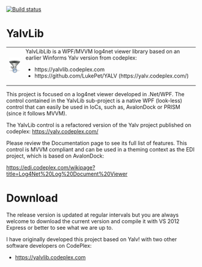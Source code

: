 [![Build status](https://ci.appveyor.com/api/projects/status/7r06lm7v5o9xq7xj?svg=true)](https://ci.appveyor.com/project/Dirkster99/YalvLib)
# YalvLib

<table border="0">
<tr>
<td><img src="https://github.com/Dirkster99/Docu/blob/master/YalvLib/filter_Applied.png?raw=true"></td>
<td>
YalvLibLib is a WPF/MVVM log4net viewer library based on an earlier Winforms Yalv version from codeplex:
<ul>
<li>https://yalvlib.codeplex.com</li>
<li>https://github.com/LukePet/YALV (https://yalv.codeplex.com/)</li>
</ul>
</td>
</tr>
</table>

This project is focused on a log4net viewer developed in .Net/WPF. The control contained in the YalvLib sub-project is a native WPF (look-less) control that can easily be used in IoCs, such as, AvalonDock or PRISM (since it follows MVVM).

The YalvLib control is a refactored version of the Yalv project published on codeplex:
https://yalv.codeplex.com/

Please review the Documentation page to see its full list of features.
This control is MVVM compliant and can be used in a theming context as the EDI project, which is based on AvalonDock:

https://edi.codeplex.com/wikipage?title=Log4Net%20Log%20Document%20Viewer

# Download
The release version is updated at regular intervals but you are always welcome to download the current version and compile it with VS 2012 Express or better to see what we are up to.

I have originally developed this project based on Yalv! with two other software developers on CodePlex:
* https://yalvlib.codeplex.com</li>
